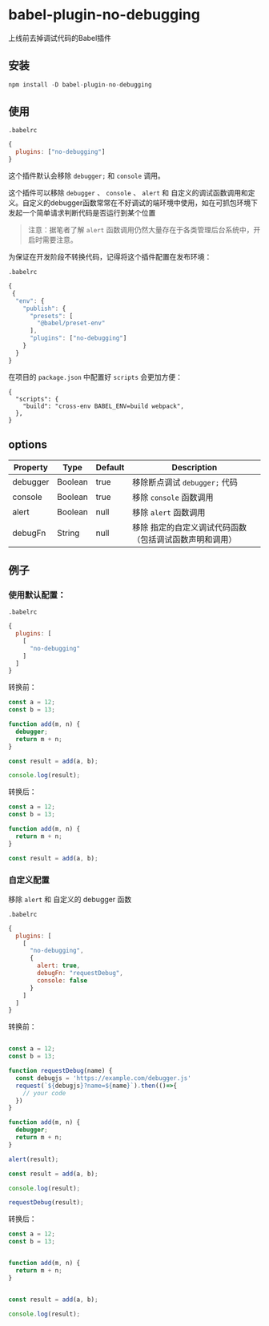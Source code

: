 # babel-plugin-no-debugging
上线前去掉调试代码的Babel插件

## 安装

```js
npm install -D babel-plugin-no-debugging
```

## 使用

`.babelrc`
```js
{
  plugins: ["no-debugging"]
}
```

这个插件默认会移除 `debugger;` 和 `console` 调用。

这个插件可以移除 `debugger` 、 `console` 、 `alert` 和 自定义的调试函数调用和定义。自定义的debugger函数常常在不好调试的端环境中使用，如在可抓包环境下发起一个简单请求判断代码是否运行到某个位置

> 注意：据笔者了解 `alert` 函数调用仍然大量存在于各类管理后台系统中，开启时需要注意。

为保证在开发阶段不转换代码，记得将这个插件配置在发布环境：

`.babelrc`

```js
{
 {
  "env": {
    "publish": {
      "presets": [
        "@babel/preset-env"
      ],
      "plugins": ["no-debugging"]
    }
  }
}
```

在项目的 `package.json` 中配置好 `scripts` 会更加方便：

```
{
  "scripts": {
    "build": "cross-env BABEL_ENV=build webpack",
  },
}
```

## options


| Property | Type    | Default | Description                                             |
| -------- | ------- | ------- | ------------------------------------------------------- |
| debugger | Boolean | true    | 移除断点调试 `debugger;` 代码                           |
| console  | Boolean | true    | 移除 `console` 函数调用                                 |
| alert    | Boolean | null    | 移除 `alert` 函数调用                                   |
| debugFn  | String  | null    | 移除 指定的自定义调试代码函数（包括调试函数声明和调用） |


## 例子

### 使用默认配置：

`.babelrc`

```js
{
  plugins: [
    [
      "no-debugging"
    ]
  ]
}
```

转换前：

```js
const a = 12;
const b = 13;

function add(m, n) {
  debugger;
  return m + n;
}

const result = add(a, b);

console.log(result);
```

转换后：

```js
const a = 12;
const b = 13;

function add(m, n) {
  return m + n;
}

const result = add(a, b);

```

### 自定义配置

移除 `alert` 和 自定义的 debugger 函数

`.babelrc`

```js
{
  plugins: [
    [
      "no-debugging",
      {
        alert: true,
        debugFn: "requestDebug",
        console: false
      }
    ]
  ]
}
```

转换前：

```js

const a = 12;
const b = 13;

function requestDebug(name) {
  const debugjs = 'https://example.com/debugger.js'
  request(`${debugjs}?name=${name}`).then(()=>{
    // your code
  })
}

function add(m, n) {
  debugger;
  return m + n;
}

alert(result);

const result = add(a, b);

console.log(result);

requestDebug(result);

```

转换后：

```js
const a = 12;
const b = 13;


function add(m, n) {
  return m + n;
}


const result = add(a, b);

console.log(result);

```